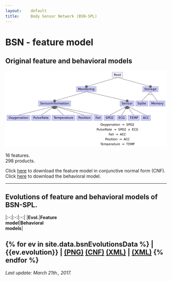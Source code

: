 ```yaml
---
layout:    default
title:     Body Sensor Network (BSN-SPL)
---
```

# BSN - feature model

## Original feature and behavioral models

![bsn-spl feature model][fmBSN]

16 features.  
298 products.

Click [here][cnfBSN] to download the feature model in conjunctive normal form (CNF).
Click [here][bhvBSN] to download the behavioral model.

---

## Evolutions of feature and behavioral models of BSN-SPL.

|:-:|:-:|:-:|
|**Evol.**|**Feature<br>model**|**Behavioral<br>models**|


{% for ev in site.data.bsnEvolutionsData %}
| {{ev.evolution}} | <a href="{{ev.fmImage}}">(PNG)</a> <a href="{{ev.cnfFile}}">(CNF)</a> <a href="{{ev.xmlFmFile}}">(XML)</a> | <a href="{{ev.behavioralFile}}">(XML)</a>
{% endfor %}
---
_Last update: March 21th., 2017._


[fmBSN]:  ../../assets/fmBSN.png
[cnfBSN]: CNF_bsn.txt 
[bhvBSN]: uml_bsn.tar.gz










<script>
  (function(i,s,o,g,r,a,m){i['GoogleAnalyticsObject']=r;i[r]=i[r]||function(){
  (i[r].q=i[r].q||[]).push(arguments)},i[r].l=1*new Date();a=s.createElement(o),
  m=s.getElementsByTagName(o)[0];a.async=1;a.src=g;m.parentNode.insertBefore(a,m)
  })(window,document,'script','https://www.google-analytics.com/analytics.js','ga');

  ga('create', 'UA-91211747-1', 'auto');
  ga('send', 'pageview');

</script>

